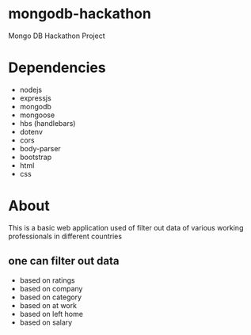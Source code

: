 # mongodb-hackathon
Mongo DB Hackathon Project 

# Dependencies
- nodejs 
- expressjs
- mongodb
- mongoose 
- hbs (handlebars)
- dotenv
- cors 
- body-parser
- bootstrap
- html 
- css 

# About 
This is a basic web application used of filter out data of various working professionals in different countries 
## one can filter out data 
- based on ratings 
- based on company 
- based on category
- based on at work 
- based on left home 
- based on salary 



